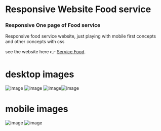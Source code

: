# Responsive Website Food service
### Responsive One page of Food service
Responsive food service website, just playing with mobile first concepts and other concepts with css

see the website here 👉 [Service Food](https://bennie-ferreira.github.io/onepage-food-service).

# desktop images 
![image](https://user-images.githubusercontent.com/10317046/153352435-713d8e0e-49c8-47ae-b20f-769fe6f3865e.png)
![image](https://user-images.githubusercontent.com/10317046/153352594-26eac95f-5a1e-4058-88b9-aed179eb9cd5.png)
![image](https://user-images.githubusercontent.com/10317046/153352624-bbb36760-8ccb-4364-838a-a753bdb37dec.png)![image](https://user-images.githubusercontent.com/10317046/153352651-c7bd8c3e-5bfb-4596-9506-93a3dc16ef6a.png)


# mobile images
![image](https://user-images.githubusercontent.com/10317046/153352497-192354f3-708c-48ca-9f43-91ffca33512f.png)
![image](https://user-images.githubusercontent.com/10317046/153352526-fc6b08b1-b565-44ff-86b2-de46d58505da.png)

